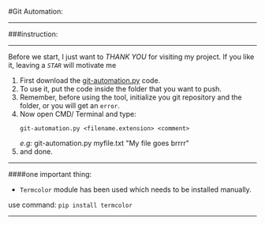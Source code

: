 #Git Automation:
****
###instruction:
****
Before we start, I just want to _THANK YOU_ for visiting my project. If you like it, leaving a _`STAR`_ will motivate me

1. First download the [git-automation.py](../git-automation.py) code.
2. To use it, put the code inside the folder that you want to push.
3. Remember, before using the tool, initialize you git repository and the folder, or you will get an `error`.
4. Now open CMD/ Terminal and type:
    ```
   git-automation.py <filename.extension> <comment>
   ```
   _e.g:_ git-automation.py myfile.txt "My file goes brrrr"
5. and done. 

****
####one important thing:
- `Termcolor` module has been used which needs to be installed manually.

use command: `pip install termcolor`
****
